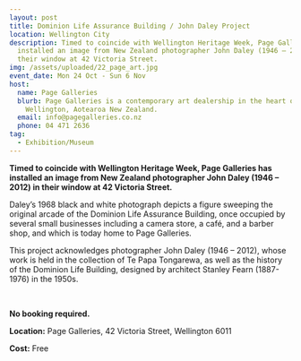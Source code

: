 ```yaml
---
layout: post
title: Dominion Life Assurance Building / John Daley Project
location: Wellington City
description: Timed to coincide with Wellington Heritage Week, Page Galleries has
  installed an image from New Zealand photographer John Daley (1946 – 2012) in
  their window at 42 Victoria Street.
img: /assets/uploaded/22_page_art.jpg
event_date: Mon 24 Oct - Sun 6 Nov
host:
  name: Page Galleries
  blurb: Page Galleries is a contemporary art dealership in the heart of Pōneke
    Wellington, Aotearoa New Zealand.
  email: info@pagegalleries.co.nz
  phone: 04 471 2636
tag:
  - Exhibition/Museum
---
```

**Timed to coincide with Wellington Heritage Week, Page Galleries has installed an image from New Zealand photographer John Daley (1946 – 2012) in their window at 42 Victoria Street.**

Daley’s 1968 black and white photograph depicts a figure sweeping the original arcade of the Dominion Life Assurance Building, once occupied by several small businesses including a camera store, a café, and a barber shop, and which is today home to Page Galleries.

This project acknowledges photographer John Daley (1946 – 2012), whose work is held in the collection of Te Papa Tongarewa, as well as the history of the Dominion Life Building, designed by architect Stanley Fearn (1887-1976) in the 1950s.

<br>

**No booking required.**

**Location:** Page Galleries, 42 Victoria Street, Wellington 6011

**Cost:** Free